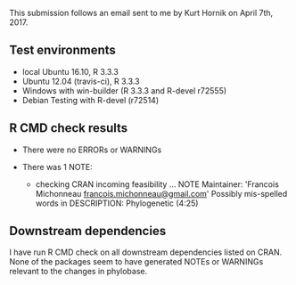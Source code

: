 This submission follows an email sent to me by Kurt Hornik on April 7th, 2017.

## Test environments

- local Ubuntu 16.10, R 3.3.3
- Ubuntu 12.04 (travis-ci), R 3.3.3
- Windows with win-builder (R 3.3.3 and R-devel r72555)
- Debian Testing with R-devel (r72514)


## R CMD check results

- There were no ERRORs or WARNINGs

- There was 1 NOTE:
  * checking CRAN incoming feasibility ... NOTE
    Maintainer: 'Francois Michonneau <francois.michonneau@gmail.com>'
    Possibly mis-spelled words in DESCRIPTION:
    Phylogenetic (4:25)

## Downstream dependencies

I have run R CMD check on all downstream dependencies listed on CRAN. None of
the packages seem to have generated NOTEs or WARNINGs relevant to the changes in
phylobase.
